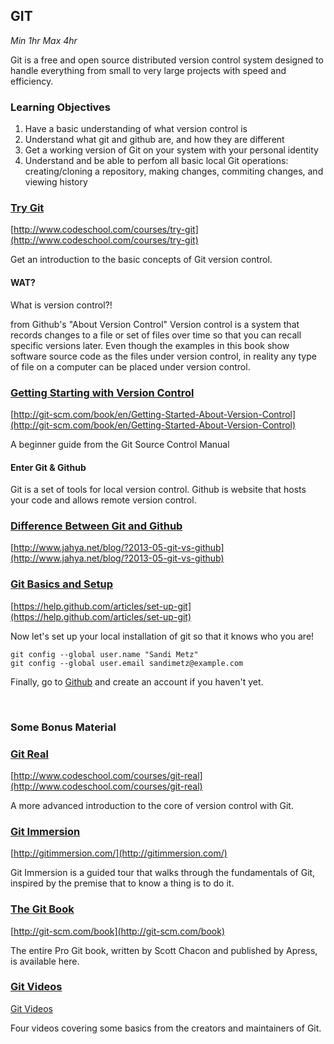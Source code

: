## GIT
*Min 1hr Max 4hr*

Git is a free and open source distributed version control system designed to
handle everything from small to very large projects with speed and efficiency.

### Learning Objectives

  1. Have a basic understanding of what version control is
  2. Understand what git and github are, and how they are different 
  3. Get a working version of Git on your system with your personal identity 
  4. Understand and be able to perfom all basic local Git operations:
     creating/cloning a repository, making changes, commiting changes, and
     viewing history

### [Try Git](http://www.codeschool.com/courses/try-git "Try Git Link")

[http://www.codeschool.com/courses/try-git](http://www.codeschool.com/courses/try-git)

Get an introduction to the basic concepts of Git version control.

#### WAT?
What is version control?!

from Github's "About Version Control" Version control is a system that records
changes to a file or set of files over time so that you can recall specific
versions later. Even though the examples in this book show software source code
as the files under version control, in reality any type of file on a computer
can be placed under version control.

### [Getting Starting with Version Control](http://git-scm.com/book/en/Getting-Started-About-Version-Control)

[http://git-scm.com/book/en/Getting-Started-About-Version-Control](http://git-scm.com/book/en/Getting-Started-About-Version-Control)

A beginner guide from the Git Source Control Manual

#### Enter Git & Github
Git is a set of tools for local version control. Github is website that hosts
your code and allows remote version control.

### [Difference Between Git and Github](http://www.jahya.net/blog/?2013-05-git-vs-github)

[http://www.jahya.net/blog/?2013-05-git-vs-github](http://www.jahya.net/blog/?2013-05-git-vs-github)

### [Git Basics and Setup](https://help.github.com/articles/set-up-git)

[https://help.github.com/articles/set-up-git](https://help.github.com/articles/set-up-git)

Now let's set up your local installation of git so that it knows who you are!

```
git config --global user.name "Sandi Metz"
git config --global user.email sandimetz@example.com
```

Finally, go to [Github](http://github.com/) and create an account if you haven't yet.

<br />

### Some Bonus Material

### [Git Real](http://www.codeschool.com/courses/git-real)

[http://www.codeschool.com/courses/git-real](http://www.codeschool.com/courses/git-real)

A more advanced introduction to the core of version control with Git.

### [Git Immersion](http://gitimmersion.com/)

[http://gitimmersion.com/](http://gitimmersion.com/)

Git Immersion is a guided tour that walks through the fundamentals of Git,
inspired by the premise that to know a thing is to do it.

### [The Git Book](http://git-scm.com/book)

[http://git-scm.com/book](http://git-scm.com/book)

The entire Pro Git book, written by Scott Chacon and published by Apress, is available here.

### [Git Videos](http://git-scm.com/videos)

[Git Videos](http://git-scm.com/videos)

Four videos covering some basics from the creators and maintainers of Git.

